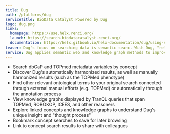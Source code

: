 ```yaml
---
title: Dug
path: /platforms/dug
serviceTitle: BioData Catalyst Powered by Dug
logo: dug.png
links:
  homepage: https://use.helx.renci.org/
  launch: https://search.biodatacatalyst.renci.org/
  documentation: https://helx.gitbook.io/helx-documentation/dug/using-search
teaser: Dug's focus on searching data is semantic searc. With Dug, "relevant" is defined as having a basis in curated, peer reviewed ontologically represented biomedical knowledge. Given a search term, Dug returns results that are related based on connections in ontological biomedical knowledge graphs. 
service: Dug applies semantic web and knowledge graph methods to improve the FAIR-ness of research data.
---
```


- Search dbGaP and TOPmed metadata variables by concept
- Discover Dug's automatically harmonized results, as well as manually harmonized results (such as the TOPMed phenotype)
- Find other relevant ontological terms to your original search connected through external manual efforts (e.g. TOPMed) or automatically through the annotation process
- View knowledge graphs displayed by TranQL queries that span TOPMed, ROBOKOP, ICEES, and other reasoners
- Explore linked concepts and knowledge graphs to understand Dug's unique insight and "thought process"
- Bookmark concept searches to save for later browsing
- Link to concept search results to share with colleagues 
